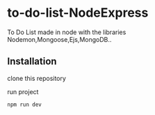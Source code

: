# to-do-list-NodeExpress
To Do List  made in node with the libraries Nodemon,Mongoose,Ejs,MongoDB..
## Installation

clone this repository

run project
```bash
npm run dev
